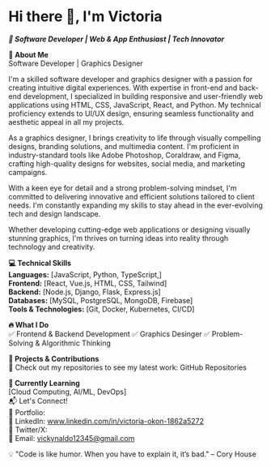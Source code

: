 # Hi there 👋, I'm Victoria

***🚀 Software Developer | Web & App Enthusiast | Tech Innovator***

**🔹 About Me**  
Software Developer | Graphics Designer

I'm a skilled software developer and graphics designer with a passion for creating intuitive digital experiences. With expertise in front-end and back-end development, I specialized in building responsive and user-friendly web applications using HTML, CSS, JavaScript, React, and Python. My technical proficiency extends to UI/UX design, ensuring seamless functionality and aesthetic appeal in all my projects.

As a graphics designer, I brings creativity to life through visually compelling designs, branding solutions, and multimedia content.  I'm proficient in industry-standard tools like Adobe Photoshop, Coraldraw, and Figma, crafting high-quality designs for websites, social media, and marketing campaigns.

With a keen eye for detail and a strong problem-solving mindset, I'm committed to delivering innovative and efficient solutions tailored to client needs. I'm constantly expanding my skills to stay ahead in the ever-evolving tech and design landscape.

Whether developing cutting-edge web applications or designing visually stunning graphics, I'm thrives on turning ideas into reality through technology and creativity.



**💻 Technical Skills**   
**Languages:** [JavaScript, Python, TypeScript,]  
**Frontend:** [React, Vue.js, HTML, CSS, Tailwind]  
**Backend:** [Node.js, Django, Flask, Express.js]  
**Databases:** [MySQL, PostgreSQL, MongoDB, Firebase]  
**Tools & Technologies:** [Git, Docker, Kubernetes, CI/CD]

**🔥 What I Do**  
✅ Frontend & Backend Development
✅ Graphics Desinger
✅ Problem-Solving & Algorithmic Thinking

**📌 Projects & Contributions**  
🚀 Check out my repositories to see my latest work: GitHub Repositories

**🌱 Currently Learning**  
[Cloud Computing, AI/ML, DevOps]  
📬 Let's Connect!  
📌 Portfolio:  
📌 LinkedIn: www.linkedin.com/in/victoria-okon-1862a5272  
📌 Twitter/X:   
📌 Email: vickynaldo12345@gmail.com

💡 "Code is like humor. When you have to explain it, it’s bad." – Cory House

